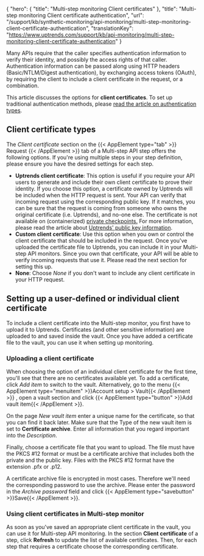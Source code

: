 {
  "hero": {
    "title": "Multi-step monitoring Client certificates"
  },
  "title": "Multi-step monitoring Client certificate authentication",
  "url": "/support/kb/synthetic-monitoring/api-monitoring/multi-step-monitoring-client-certificate-authentication",
  "translationKey": "https://www.uptrends.com/support/kb/api-monitoring/multi-step-monitoring-client-certificate-authentication"
}

Many APIs require that the caller specifies authentication information to verify their identity, and possibly the access rights of that caller. Authentication information can be passed along using HTTP headers (Basic/NTLM/Digest authentication), by exchanging access tokens (OAuth), by requiring the client to include a client certificate in the request, or a combination.

This article discusses the options for **client certificates**. To set up traditional authentication methods, please [read the article on authentication types](/support/kb/synthetic-monitoring/api-monitoring/multi-step-authentication).

## Client certificate types

The *Client certificate* section on the {{< AppElement type="tab" >}} Request {{< /AppElement >}} tab of a Multi-step API step offers the following options. If you're using multiple steps in your step definition, please ensure you have the desired settings for each step.

-   **Uptrends client certificate**: This option is useful if you require your API users to generate and include their own client certificate to prove their identity. If you choose this option, a certificate owned by Uptrends will be included when the HTTP request is sent. Your API can verify that incoming request using the corresponding public key. If it matches, you can be sure that the request is coming from someone who owns the original certificate (i.e. Uptrends), and no-one else. The certificate is not available on (containerized) [private checkpoints.](/support/kb/synthetic-monitoring/checkpoints/private-locations) 
For more information, please read the article about [Uptrends' public key information](/support/kb/synthetic-monitoring/api-monitoring/uptrends-client-certificate-public-key-information). 
-   **Custom client certificate**: Use this option when you own or control the client certificate that should be included in the request. Once you've uploaded the certificate file to Uptrends, you can include it in your Multi-step API monitors. Since you own that certificate, your API will be able to verify incoming requests that use it. Please read the next section for setting this up.
-   **None**: Choose *None* if you don't want to include any client certificate in your HTTP request.

## Setting up a user-defined or individual client certificate

To include a client certificate into the Multi-step monitor, you first have to upload it to Uptrends. Certificates (and other sensitive information) are uploaded to and saved inside the vault. Once you have added a certificate file to the vault, you can use it when setting up monitoring.

### Uploading a client certificate

When choosing the option of an individual client certificate for the first time, you'll see that there are no certificates available yet. To add a certificate, click *Add item* to switch to the vault. Alternatively, go to the menu {{< AppElement type="menuitem" >}}Account setup > Vault{{< /AppElement >}} , open a vault section and click {{< AppElement type="button" >}}Add vault item{{< /AppElement >}}.

On the page *New vault item* enter a unique name for the certificate, so that you can find it back later. Make sure that the Type of the new vault item is set to **Certificate archive**. Enter all information that you regard important into the *Description*.

Finally, choose a certificate file that you want to upload. The file must have the PKCS \#12 format or must be a certificate archive that includes both the private and the public key. Files with the PKCS \#12 format have the extension .pfx or .p12.

A certificate archive file is encrypted in most cases. Therefore we'll need the corresponding password to use the archive. Please enter the password in the *Archive password* field and click {{< AppElement type="savebutton" >}}Save{{< /AppElement >}}.

### Using client certificates in Multi-step monitor

As soon as you've saved an appropriate client certificate in the vault, you can use it for Multi-step API monitoring. In the section **Client certificate** of a step, click **Refresh** to update the list of available certificates. Then, for each step that requires a certificate choose the corresponding certificate.
